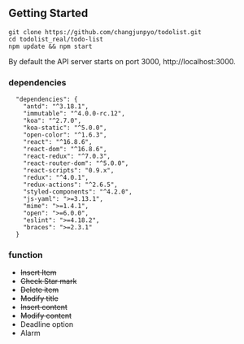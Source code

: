 ## Getting Started

```
git clone https://github.com/changjunpyo/todolist.git
cd todolist_real/todo-list
npm update && npm start
```

By default the API server starts on port 3000, http://localhost:3000.

### dependencies

```
  "dependencies": {
    "antd": "^3.18.1",
    "immutable": "^4.0.0-rc.12",
    "koa": "^2.7.0",
    "koa-static": "^5.0.0",
    "open-color": "^1.6.3",
    "react": "^16.8.6",
    "react-dom": "^16.8.6",
    "react-redux": "^7.0.3",
    "react-router-dom": "^5.0.0",
    "react-scripts": "0.9.x",
    "redux": "^4.0.1",
    "redux-actions": "^2.6.5",
    "styled-components": "^4.2.0",
    "js-yaml": ">=3.13.1",
    "mime": ">=1.4.1",
    "open": ">=6.0.0",
    "eslint": ">=4.18.2",
    "braces": ">=2.3.1"
  }
```
### function
- ~~Insert Item~~
- ~~Check Star mark~~
- ~~Delete item~~
- ~~Modify title~~
- ~~Insert content~~
- ~~Modify content~~
- Deadline option
- Alarm
